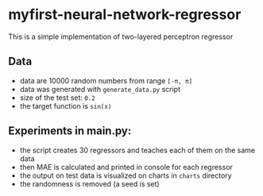 # myfirst-neural-network-regressor

This is a simple implementation of two-layered perceptron regressor

## Data
- data are 10000 random numbers from range `[-π, π]`
- data was generated with `generate_data.py` script
- size of the test set: `0.2`
- the target function is `sin(x)`

## Experiments in main.py:
- the script creates 30 regressors and teaches each of them on the same data
- then MAE is calculated and printed in console for each regressor
- the output on test data is visualized on charts in `charts` directory
- the randomness is removed (a seed is set)